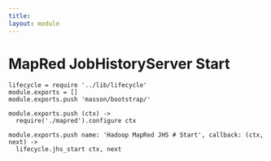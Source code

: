 ```yaml
---
title: 
layout: module
---
```


# MapRed JobHistoryServer Start

    lifecycle = require '../lib/lifecycle'
    module.exports = []
    module.exports.push 'masson/bootstrap/'

    module.exports.push (ctx) ->
      require('./mapred').configure ctx

    module.exports.push name: 'Hadoop MapRed JHS # Start', callback: (ctx, next) ->
      lifecycle.jhs_start ctx, next
